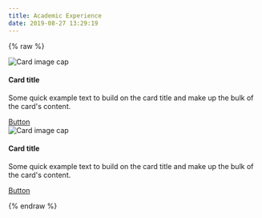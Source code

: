 ```yaml
---
title: Academic Experience
date: 2019-08-27 13:29:19
---
```


{% raw %}
<div class="container">
  <div class="row">
    <div class="col-md-6">
        <!-- Card -->
        <div class="card">
          <!-- Card image -->
          <img class="card-img-top" src="https://mdbootstrap.com/img/Photos/Others/images/43.jpg" alt="Card image cap">
          <!-- Card content -->
          <div class="card-body">
              <!-- Title -->
              <h4 class="card-title"><a>Card title</a></h4>
              <!-- Text -->
              <p class="card-text">Some quick example text to build on the card title and make up the bulk of the card's content.</p>
              <!-- Button -->
              <a href="#" class="btn btn-primary">Button</a>
          </div>
        </div>
    </div>
    <!-- New Card -->
    <div class="col-md-6">
        <!-- Card -->
        <div class="card">
          <!-- Card image -->
          <img class="card-img-top" src="https://mdbootstrap.com/img/Photos/Others/images/43.jpg" alt="Card image cap">
          <!-- Card content -->
          <div class="card-body">
              <!-- Title -->
              <h4 class="card-title"><a>Card title</a></h4>
              <!-- Text -->
              <p class="card-text">Some quick example text to build on the card title and make up the bulk of the card's content.</p>
              <!-- Button -->
              <a href="#" class="btn btn-primary">Button</a>
          </div>
        </div>
    </div>
  </div>
</div>

{% endraw %}